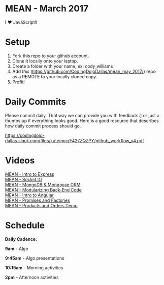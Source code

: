 MEAN - March 2017
====================
I :heart: JavaScript!!

# Setup
 1. Fork this repo to your github account.
 2. Clone it locally onto your laptop.
 3. Create a folder with your name, ex: cody_williams
 4. Add *this* (https://github.com/CodingDojoDallas/mean_may_2017/) repo as a REMOTE to your locally cloned copy.
 5. Profit!
 
# Daily Commits

Please commit daily. That way we can provide you with feedback :) or just a thumbs up if everything looks good. Here is a good resource that describes how daily commit process should go.

https://codingdojo-dallas.slack.com/files/katemoc/F427ZQZPY/github_workflow_v4.pdf

# Videos
[MEAN - Intro to Express](https://youtu.be/4ZO_sndmY-E "MEAN - Intro to Express") <br>
[MEAN - Socket.IO](https://youtu.be/MVpof70jUIM "MEAN - Socket.IO") <br>
[MEAN - MongoDB & Mongoose ORM](https://youtu.be/ZKiclzvcOrk "MEAN - MongoDB & Mongoose ORM") <br>
[MEAN - Modularizing Back-End Code](https://youtu.be/Y57YE33l7Uo "MEAN - Modularizing Back-End Code") <br>
[MEAN - Intro to Angular](https://youtu.be/gsUdukuwfoY "MEAN - Intro to Angular") <br>
[MEAN - Promises and Factories](https://youtu.be/t0u5dHoWb5Q "MEAN - Promises and Factories") <br>
[MEAN - Products and Orders Demo](https://youtu.be/SYJ-73OEJLs "MEAN - Products and Orders Demo") <br>



# Schedule

**Daily Cadence:**

**9am** - Algo

**9:45am** - Algo presentations

**10:15am** - Morning activities

**2pm** - Afternoon activities
